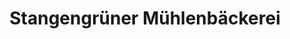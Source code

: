 ---
title: "Stangengrüner Mühlenbäckerei"
url: /bad-lobenstein/stangengruener-muehlenbaeckerei/
shop: Bäckerei
---